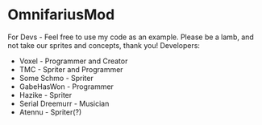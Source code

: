 # OmnifariusMod
For Devs - Feel free to use my code as an example.
Please be a lamb, and not take our sprites and concepts, thank you!
Developers:
 - Voxel - Programmer and Creator
 - TMC - Spriter and Programmer
 - Some Schmo - Spriter
 - GabeHasWon - Programmer
 - Hazike - Spriter
 - Serial Dreemurr - Musician
 - Atennu - Spriter(?)
